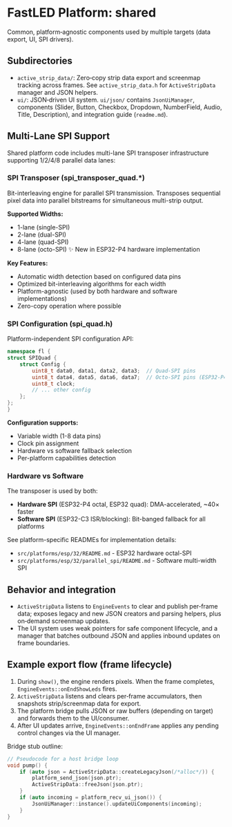 # FastLED Platform: shared

Common, platform‑agnostic components used by multiple targets (data export, UI, SPI drivers).

## Subdirectories
- `active_strip_data/`: Zero‑copy strip data export and screenmap tracking across frames. See `active_strip_data.h` for `ActiveStripData` manager and JSON helpers.
- `ui/`: JSON‑driven UI system. `ui/json/` contains `JsonUiManager`, components (Slider, Button, Checkbox, Dropdown, NumberField, Audio, Title, Description), and integration guide (`readme.md`).

## Multi-Lane SPI Support

Shared platform code includes multi-lane SPI transposer infrastructure supporting 1/2/4/8 parallel data lanes:

### SPI Transposer (spi_transposer_quad.*)
Bit-interleaving engine for parallel SPI transmission. Transposes sequential pixel data into parallel bitstreams for simultaneous multi-strip output.

**Supported Widths:**
- 1-lane (single-SPI)
- 2-lane (dual-SPI)
- 4-lane (quad-SPI)
- 8-lane (octo-SPI) ✨ New in ESP32-P4 hardware implementation

**Key Features:**
- Automatic width detection based on configured data pins
- Optimized bit-interleaving algorithms for each width
- Platform-agnostic (used by both hardware and software implementations)
- Zero-copy operation where possible

### SPI Configuration (spi_quad.h)
Platform-independent SPI configuration API:

```cpp
namespace fl {
struct SPIQuad {
    struct Config {
        uint8_t data0, data1, data2, data3;  // Quad-SPI pins
        uint8_t data4, data5, data6, data7;  // Octo-SPI pins (ESP32-P4)
        uint8_t clock;
        // ... other config
    };
};
}
```

**Configuration supports:**
- Variable width (1-8 data pins)
- Clock pin assignment
- Hardware vs software fallback selection
- Per-platform capabilities detection

### Hardware vs Software
The transposer is used by both:
- **Hardware SPI** (ESP32-P4 octal, ESP32 quad): DMA-accelerated, ~40× faster
- **Software SPI** (ESP32-C3 ISR/blocking): Bit-banged fallback for all platforms

See platform-specific READMEs for implementation details:
- `src/platforms/esp/32/README.md` - ESP32 hardware octal-SPI
- `src/platforms/esp/32/parallel_spi/README.md` - Software multi-width SPI

## Behavior and integration
- `ActiveStripData` listens to `EngineEvents` to clear and publish per‑frame data; exposes legacy and new JSON creators and parsing helpers, plus on‑demand screenmap updates.
- The UI system uses weak pointers for safe component lifecycle, and a manager that batches outbound JSON and applies inbound updates on frame boundaries.

## Example export flow (frame lifecycle)

1. During `show()`, the engine renders pixels. When the frame completes, `EngineEvents::onEndShowLeds` fires.
2. `ActiveStripData` listens and clears per‑frame accumulators, then snapshots strip/screenmap data for export.
3. The platform bridge pulls JSON or raw buffers (depending on target) and forwards them to the UI/consumer.
4. After UI updates arrive, `EngineEvents::onEndFrame` applies any pending control changes via the UI manager.

Bridge stub outline:

```cpp
// Pseudocode for a host bridge loop
void pump() {
    if (auto json = ActiveStripData::createLegacyJson(/*alloc*/)) {
        platform_send_json(json.ptr);
        ActiveStripData::freeJson(json.ptr);
    }
    if (auto incoming = platform_recv_ui_json()) {
        JsonUiManager::instance().updateUiComponents(incoming);
    }
}
```

